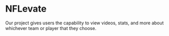 # NFLevate
Our project gives users the capability to view videos, stats, and more about whichever team or player that they choose.
